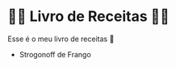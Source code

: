 # :man_cook: Livro de Receitas :woman_cook:

Esse é o meu livro de receitas :book:

- Strogonoff de Frango
